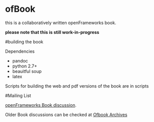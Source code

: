 ofBook
======

this is a collaboratively written openFrameworks book.  

**please note that this is still work-in-progress**


#building the book

Dependencies

- pandoc
- python 2.7+
- beauitful soup 
- latex 

Scripts for building the web and pdf versions of the book are in scripts

#Mailing List

[openFrameworks Book discussion](http://dev.openframeworks.cc/listinfo.cgi/ofbook-openframeworks.cc).

Older Book discussions can be checked at [Ofbook Archives](http://dev.openframeworks.cc/private.cgi/ofbook-openframeworks.cc/)
